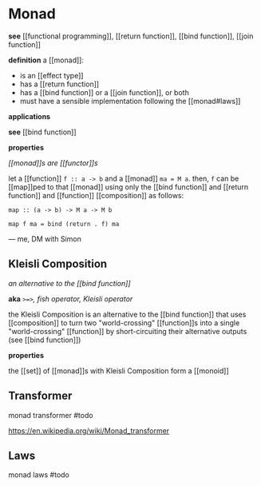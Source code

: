 # Monad

**see** [[functional programming]], [[return function]], [[bind function]], [[join function]]

**definition** a [[monad]]:

- is an [[effect type]]
- has a [[return function]]
- has a [[bind function]] or a [[join function]], or both
- must have a sensible implementation following the [[monad#laws]]

**applications**

**see** [[bind function]]

**properties**

_[[monad]]s are [[functor]]s_

let a [[function]] `f :: a -> b` and a [[monad]] `ma = M a`. then, `f` can be [[map]]ped to that [[monad]] using only the [[bind function]] and [[return function]] and [[function]] [[composition]] as follows:

`map :: (a -> b) -> M a -> M b`

`map f ma = bind (return . f) ma`

&mdash; me, DM with Simon

## Kleisli Composition

_an alternative to the [[bind function]]_

**aka** _`>=>`, fish operator, Kleisli operator_

the Kleisli Composition is an alternative to the [[bind function]] that uses [[composition]] to turn two "world-crossing" [[function]]s into a single "world-crossing" [[function]] by short-circuiting their alternative outputs (see [[bind function]])

**properties**

the [[set]] of [[monad]]s with Kleisli Composition form a [[monoid]]

## Transformer

monad transformer #todo

<https://en.wikipedia.org/wiki/Monad_transformer>

## Laws

monad laws #todo
